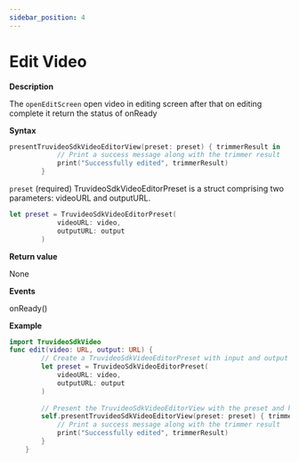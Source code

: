 ```yaml
--- 
sidebar_position: 4
---
```

# Edit Video
**Description**

The `openEditScreen` open video in editing screen after that on editing complete it return the status of onReady

**Syntax**
```swift
presentTruvideoSdkVideoEditorView(preset: preset) { trimmerResult in
            // Print a success message along with the trimmer result
            print("Successfully edited", trimmerResult)
        }
```
`preset` (required) 
TruvideoSdkVideoEditorPreset is a struct comprising two parameters: videoURL and outputURL.
```swift
let preset = TruvideoSdkVideoEditorPreset(
            videoURL: video,
            outputURL: output
        )
```

**Return value**

None

**Events**

onReady()

**Example**
```swift
import TruvideoSdkVideo
func edit(video: URL, output: URL) {
        // Create a TruvideoSdkVideoEditorPreset with input and output URLs
        let preset = TruvideoSdkVideoEditorPreset(
            videoURL: video,
            outputURL: output
        )
        
        // Present the TruvideoSdkVideoEditorView with the preset and handle the result
        self.presentTruvideoSdkVideoEditorView(preset: preset) { trimmerResult in
            // Print a success message along with the trimmer result
            print("Successfully edited", trimmerResult)
        }
    } 
```

